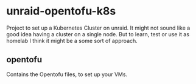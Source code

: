 # unraid-opentofu-k8s

Project to set up a Kubernetes Cluster on unraid.
It might not sound like a good idea having a cluster
on a single node. But to learn, test or use it as homelab
I think it might be a some sort of approach.

## opentofu

Contains the Opentofu files, to set up your VMs.